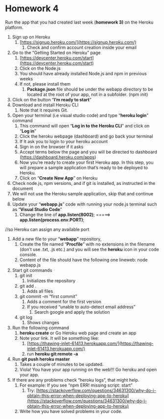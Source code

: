 # Homework 4

Run the app that you had created last week (**homework 3)** on the Heroku platform.

1. Sign up on Heroku
    1. [https://signup.heroku.com/](https://signup.heroku.com/)
        1. Check and confirm account creation inside your email
2. Go to the “Getting Started on Heroku” page
    1. [https://devcenter.heroku.com/start](https://devcenter.heroku.com/start)
    2. Click on the Node.js
    3. You should have already installed Node.js and npm in previous weeks
    4. If not, please install them
        1. **Package.json** file should be under the webapp directory to be located at the root of your app, not in a subfolder. (npm init)
3. Click on the button “**I’m ready to start**”
4. Download and install Heroku CLI
    1. Note that it requires Git.
5. Open your terminal (i.e visual studio code) and type “**heroku login**” command
    1. This command will open “**Log in to the Heroku CLI**” and click on “**Log in**”
    2. Click the heroku webpage (dashboard) and go back your terminal
    3. If It ask you to login to your heroku account
    4. Sign in on the browser if it asks
    5. Accept terms below the page and you will be directed to dashboard (https://dashboard.heroku.com/apps)
    6. Now you’re ready to create your first Heroku app. In this step, you will prepare a sample application that’s ready to be deployed to Heroku.
    7. Click on “**Create New App**” on Heroku
6. Check node.js, npm versions, and if git is installed, as instructed in the document
7. We will not use the Heroku sample application, skip that and continue below
8. Update your “**webapp.js**” code with running your node.js terminal such as “**Visual Studio Code**”
    1. Change the line of **app.listen(8002)**; =====> **app.listen(process.env.PORT)**;

//so Heroku can assign any available port

1. Add a new file to your “**webapp**” repository,
    1. Create the file named “**Procfile**” with no extensions in the filename (don't use .txt, .js etc.) and you will see the **heroku** icon in your code console.
    2. Content of the file should have the following one lineweb: node webapp.js
2. Start git commands
    1. git init
        1. Initializes the repository
    2. git add .
        1. Adds all files
    3. git commit -m “first commit”
        1. Adds a comment for the first version
        2. If you received “unable to auto-detect email address”
            1. Search google and apply the solution
    4. git log
        1. Shows changes
3. Run the following command
    1. **heroku create** or Go Heroku web page and create an app
    2. Note your link. It will be something like:
        1. [https://thawing-inlet-61413.herokuapp.com/](https://thawing-inlet-61413.herokuapp.com/)
        2. run **heroku git:remote -a <heroku-app-name>**
4. Run **git push heroku master**
    1. Takes a couple of minutes to be updated.
    2. Viola! You have your app running on the web!!! Go heroku and open your app.
5. If there are any problems check “heroku logs”, that might help.
    1. For example: If you see “npm ERR! missing script: start”
        1. Try: [https://stackoverflow.com/questions/34631300/why-do-i-obtain-this-error-when-deploying-app-to-heroku](https://stackoverflow.com/questions/34631300/why-do-i-obtain-this-error-when-deploying-app-to-heroku)
    2. Write how you have solved problems in your code.
